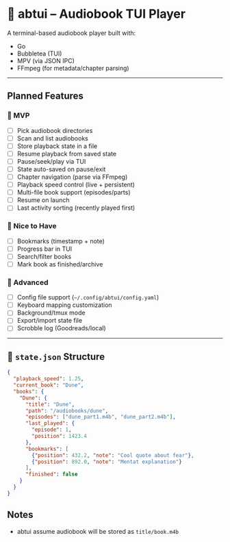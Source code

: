 # 📘 abtui – Audiobook TUI Player

A terminal-based audiobook player built with:
- Go
- Bubbletea (TUI)
- MPV (via JSON IPC)
- FFmpeg (for metadata/chapter parsing)

---

##  Planned Features

### 🔹 MVP
- [ ] Pick audiobook directories
- [ ] Scan and list audiobooks
- [ ] Store playback state in a file
- [ ] Resume playback from saved state
- [ ] Pause/seek/play via TUI
- [ ] State auto-saved on pause/exit
- [ ] Chapter navigation (parse via FFmpeg)
- [ ] Playback speed control (live + persistent)
- [ ] Multi-file book support (episodes/parts)
- [ ] Resume on launch
- [ ] Last activity sorting (recently played first)

### 🔸 Nice to Have
- [ ] Bookmarks (timestamp + note)
- [ ] Progress bar in TUI
- [ ] Search/filter books
- [ ] Mark book as finished/archive

### 🔧 Advanced
- [ ] Config file support (`~/.config/abtui/config.yaml`)
- [ ] Keyboard mapping customization
- [ ] Background/tmux mode
- [ ] Export/import state file
- [ ] Scrobble log (Goodreads/local)

---

## 🧠 `state.json` Structure

```json
{
  "playback_speed": 1.25,
  "current_book": "Dune",
  "books": {
    "Dune": {
      "title": "Dune",
      "path": "/audiobooks/dune",
      "episodes": ["dune_part1.m4b", "dune_part2.m4b"],
      "last_played": {
        "episode": 1,
        "position": 1423.4
      },
      "bookmarks": [
        {"position": 432.2, "note": "Cool quote about fear"},
        {"position": 892.0, "note": "Mentat explanation"}
      ],
      "finished": false
    }
  }
}
```

## Notes
- abtui assume audiobook will be stored as `title/book.m4b`
